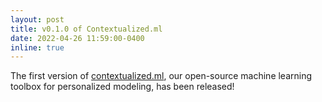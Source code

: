 ```yaml
---
layout: post
title: v0.1.0 of Contextualized.ml
date: 2022-04-26 11:59:00-0400
inline: true
---
```


The first version of [contextualized.ml](https://github.com/cnellington/contextualized), our 
open-source machine learning toolbox for personalized modeling, 
has been released!

